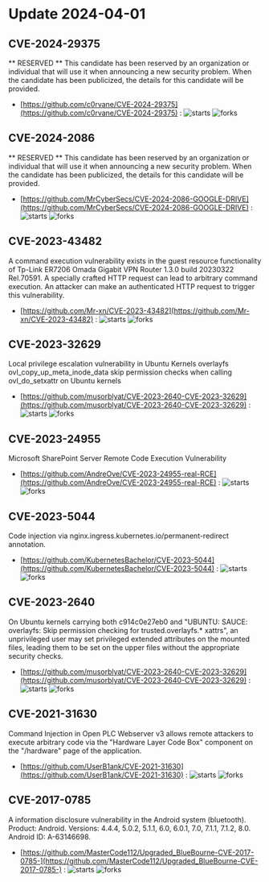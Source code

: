 # Update 2024-04-01
## CVE-2024-29375
 ** RESERVED ** This candidate has been reserved by an organization or individual that will use it when announcing a new security problem. When the candidate has been publicized, the details for this candidate will be provided.

- [https://github.com/c0rvane/CVE-2024-29375](https://github.com/c0rvane/CVE-2024-29375) :  ![starts](https://img.shields.io/github/stars/c0rvane/CVE-2024-29375.svg) ![forks](https://img.shields.io/github/forks/c0rvane/CVE-2024-29375.svg)


## CVE-2024-2086
 ** RESERVED ** This candidate has been reserved by an organization or individual that will use it when announcing a new security problem. When the candidate has been publicized, the details for this candidate will be provided.

- [https://github.com/MrCyberSecs/CVE-2024-2086-GOOGLE-DRIVE](https://github.com/MrCyberSecs/CVE-2024-2086-GOOGLE-DRIVE) :  ![starts](https://img.shields.io/github/stars/MrCyberSecs/CVE-2024-2086-GOOGLE-DRIVE.svg) ![forks](https://img.shields.io/github/forks/MrCyberSecs/CVE-2024-2086-GOOGLE-DRIVE.svg)


## CVE-2023-43482
 A command execution vulnerability exists in the guest resource functionality of Tp-Link ER7206 Omada Gigabit VPN Router 1.3.0 build 20230322 Rel.70591. A specially crafted HTTP request can lead to arbitrary command execution. An attacker can make an authenticated HTTP request to trigger this vulnerability.

- [https://github.com/Mr-xn/CVE-2023-43482](https://github.com/Mr-xn/CVE-2023-43482) :  ![starts](https://img.shields.io/github/stars/Mr-xn/CVE-2023-43482.svg) ![forks](https://img.shields.io/github/forks/Mr-xn/CVE-2023-43482.svg)


## CVE-2023-32629
 Local privilege escalation vulnerability in Ubuntu Kernels overlayfs ovl_copy_up_meta_inode_data skip permission checks when calling ovl_do_setxattr on Ubuntu kernels

- [https://github.com/musorblyat/CVE-2023-2640-CVE-2023-32629](https://github.com/musorblyat/CVE-2023-2640-CVE-2023-32629) :  ![starts](https://img.shields.io/github/stars/musorblyat/CVE-2023-2640-CVE-2023-32629.svg) ![forks](https://img.shields.io/github/forks/musorblyat/CVE-2023-2640-CVE-2023-32629.svg)


## CVE-2023-24955
 Microsoft SharePoint Server Remote Code Execution Vulnerability

- [https://github.com/AndreOve/CVE-2023-24955-real-RCE](https://github.com/AndreOve/CVE-2023-24955-real-RCE) :  ![starts](https://img.shields.io/github/stars/AndreOve/CVE-2023-24955-real-RCE.svg) ![forks](https://img.shields.io/github/forks/AndreOve/CVE-2023-24955-real-RCE.svg)


## CVE-2023-5044
 Code injection via nginx.ingress.kubernetes.io/permanent-redirect annotation.

- [https://github.com/KubernetesBachelor/CVE-2023-5044](https://github.com/KubernetesBachelor/CVE-2023-5044) :  ![starts](https://img.shields.io/github/stars/KubernetesBachelor/CVE-2023-5044.svg) ![forks](https://img.shields.io/github/forks/KubernetesBachelor/CVE-2023-5044.svg)


## CVE-2023-2640
 On Ubuntu kernels carrying both c914c0e27eb0 and &quot;UBUNTU: SAUCE: overlayfs: Skip permission checking for trusted.overlayfs.* xattrs&quot;, an unprivileged user may set privileged extended attributes on the mounted files, leading them to be set on the upper files without the appropriate security checks.

- [https://github.com/musorblyat/CVE-2023-2640-CVE-2023-32629](https://github.com/musorblyat/CVE-2023-2640-CVE-2023-32629) :  ![starts](https://img.shields.io/github/stars/musorblyat/CVE-2023-2640-CVE-2023-32629.svg) ![forks](https://img.shields.io/github/forks/musorblyat/CVE-2023-2640-CVE-2023-32629.svg)


## CVE-2021-31630
 Command Injection in Open PLC Webserver v3 allows remote attackers to execute arbitrary code via the &quot;Hardware Layer Code Box&quot; component on the &quot;/hardware&quot; page of the application.

- [https://github.com/UserB1ank/CVE-2021-31630](https://github.com/UserB1ank/CVE-2021-31630) :  ![starts](https://img.shields.io/github/stars/UserB1ank/CVE-2021-31630.svg) ![forks](https://img.shields.io/github/forks/UserB1ank/CVE-2021-31630.svg)


## CVE-2017-0785
 A information disclosure vulnerability in the Android system (bluetooth). Product: Android. Versions: 4.4.4, 5.0.2, 5.1.1, 6.0, 6.0.1, 7.0, 7.1.1, 7.1.2, 8.0. Android ID: A-63146698.

- [https://github.com/MasterCode112/Upgraded_BlueBourne-CVE-2017-0785-](https://github.com/MasterCode112/Upgraded_BlueBourne-CVE-2017-0785-) :  ![starts](https://img.shields.io/github/stars/MasterCode112/Upgraded_BlueBourne-CVE-2017-0785-.svg) ![forks](https://img.shields.io/github/forks/MasterCode112/Upgraded_BlueBourne-CVE-2017-0785-.svg)

